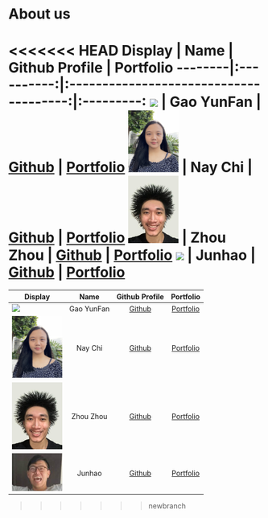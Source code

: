 # About us

<<<<<<< HEAD
Display |    Name    |             Github Profile             | Portfolio
--------|:----------:|:--------------------------------------:|:---------:
![](https://via.placeholder.com/100.png?text=Photo) | Gao YunFan | [Github](https://github.com/gaoyunfan) | [Portfolio](team/gaoyunfan.md)
<img src="photos/naychi.png" alt="drawing" width="100"/> |  Nay Chi   |     [Github](https://github.com/)      | [Portfolio](team/naychi-7.md)
<img src="photos/zhou.png" alt="drawing" width="100"/> | Zhou Zhou  |     [Github](https://github.com/)      | [Portfolio](team/maanyos.md)
![](https://via.placeholder.com/100.png?text=Photo) |   Junhao   |     [Github](https://github.com/)      | [Portfolio](team/liujunhao.md)
=======
Display |    Name    | Github Profile | Portfolio 
--------|:----------:|:--------------:|:---------:
![](https://via.placeholder.com/100.png?text=Photo) | Gao YunFan | [Github](https://github.com/) | [Portfolio](team/gaoyunfan.md)
<img src="photos/naychi.png" alt="drawing" width="100"/> |  Nay Chi   | [Github](https://github.com/) | [Portfolio](team/naychi-7.md)
<img src="photos/zhou.png" alt="drawing" width="100"/> | Zhou Zhou  | [Github](https://github.com/) | [Portfolio](team/maanyos.md)
<img src="photos/junhao.jfif" alt="drawing" width="100"/>|   Junhao   | [Github](https://github.com/) | [Portfolio](team/junhaoliu2468.md)
>>>>>>> newbranch

